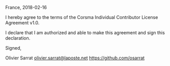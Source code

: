 France, 2018-02-16

I hereby agree to the terms of the Corsma Individual Contributor License
Agreement v1.0.

I declare that I am authorized and able to make this agreement and sign this
declaration.

Signed,

Olivier Sarrat olivier.sarrat@laposte.net https://github.com/osarrat
